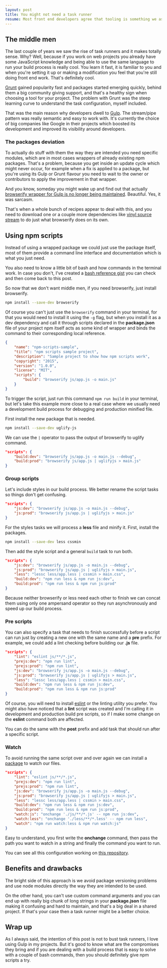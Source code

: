 ```yaml
---
layout: post
title: You might not need a task runner
resume: Most front end developers agree that tooling is something we as a community need to figure out this year. The fatigue around the deciding and learning technologies to build big, and not so big, projects was a trend last year, so maybe it's time to slowly minimize dependencies and delete some middle men.
---
```


## The middle men

The last couple of years we saw the rise of task runners and it makes totally sense. Why? Well, because if you work on web projects you already have some JavaScript knowledge and being able to use the same language to run your build process is really cool. You learn it fast, it is familiar to you and when you're setting it up or making a modification you feel that you're still doing front end work. That's definitely cool.

<a href="https://gruntjs.com" target="_blank">Grunt</a> gained popularity fast and packages started emerging quickly, behind them a big community giving support, and that's a healthy sign when choosing a tool for your project. The problem with Grunt was the steep learning curve to understand the task configuration, myself included.

That was the main reason why developers dwell to <a href="https://gulpjs.com" target="_blank">Gulp</a>. The stream/pipe pattern was really semantic and easy to work with. It's currently the choice of big companies like Google in their projects which boosted its development and improved its visibility around developers.


### The packages deviation

To actually do stuff with them the way they are intended you need specific modules, which are in most cases wrappers of already existing npm packages. That's a problem, because you get inside an update cycle which might never occur, for example when a fix is applied to a package, but you're using its Gulp or Grunt flavour you need to wait to the owner or contributors to apply the improvement in that wrapper.

And you know, someday you might wake up and find out that actually <a href="https://www.npmjs.com/package/gulp-browserify" target="_blank">browserify wrapper for Gulp is no longer being maintained</a>. Beautiful. Yes, it was sarcasm.

That's when a whole bunch of recipes appear to deal with this, and you need to download one or a couple more dependencies like <a href="https://www.npmjs.com/package/vinyl-source-stream" target="_blank">vinyl source stream</a> to do just what browserify does on its own.


## Using npm scripts

Instead of using a wrapped package we could just use the package itself, most of them provide a command line interface and documentation which is what you just need.

You also need to know a little bit of bash and how commands in the terminal work. In case you don't, I've created a <a href="https://gist.github.com/jeremenichelli/489973c73a00437a188c" target="_blank">bash&nbsp;reference&nbsp;gist</a> you can check and then come back to this post.

So now that we don't want middle men, if you need browserify, just install browserify.

```sh
npm install --save-dev browserify
```

Of course you can't just use the `browserify` command in your terminal, for that you would need to install it using the `-g` flag, but when you install it as a dev dependency and call it through scripts declared in the **package.json** file of your project npm itself acts as some kind of wrapper and binds the command to their corresponding local reference.

```json
{
    "name": "npm-scripts-sample",
    "title": "npm scripts sample project",
    "description": "Sample project to show how npm scripts work",
    "copyright": "2015",
    "version": "1.0.0",
    "license": "MIT",
    "scripts": {
        "build": "browserify js/app.js -o main.js"
    }
}
```

To trigger the script, just run this command `npm run build` in your terminal, but let's take this example more close to a real case where we usually need a development build process for debugging and production minified file.

First install the new package that is needed.

```sh
npm install --save-dev uglify-js
```

We can use the `|` operator to pass the output of browserify to uglify command.

```json
"scripts": {
    "build:dev": "browserify js/app.js -o main.js --debug",
    "build:prod": "browserify js/app.js | uglifyjs > main.js"
}
```

### Group scripts

Let's include styles in our build process. We better rename the script tasks so things don't get confusing.

```json
"scripts": {
    "js:dev": "browserify js/app.js -o main.js --debug",
    "js:prod": "browserify js/app.js | uglifyjs > main.js"
}
```

For the styles tasks we will process a **less** file and minify it. First, install the packages.

```sh
npm install --save-dev less cssmin
```

Then add the style script and a general `build` task to run both.

```json
"scripts": {
    "js:dev": "browserify js/app.js -o main.js --debug",
    "js:prod": "browserify js/app.js | uglifyjs > main.js",
    "less": "lessc less/app.less | cssmin > main.css",
    "build:dev": "npm run less & npm run js:dev",
    "build:prod": "npm run less & npm run js:prod"
}
```

Because neither browserify or less need each other to finish we can concat them using only one ampersand operator so they run asynchronously and speed up our build process.


### Pre scripts

You can also specify a task that needs to finish successfully before a script can run just by creating a new one with the same name and a **pre** prefix. For example, we could add a lint checking before building our **.js** file.

```json
"scripts": {
    "lint": "eslint js/**/*.js",
    "prejs:dev": "npm run lint",
    "prejs:prod": "npm run lint",
    "js:dev": "browserify js/app.js -o main.js --debug",
    "js:prod": "browserify js/app.js | uglifyjs > main.js",
    "less": "lessc less/app.less | cssmin > main.css",
    "build:dev": "npm run less & npm run js:dev",
    "build:prod": "npm run less & npm run js:prod"
}
```

Of course, you will need to install <a href="https://eslint.org/" target="_blank">eslint</a> or the linting utility you prefer. You might also have noticed that a **lint** script was created and I'm calling it in development and production build pre scripts, so if I make some change on the **eslint** command both are affected.

You can do the same with the **post** prefix and add task that should run after a specific script.

### Watch

To avoid running the same script over and over again we can install a <a href="https://www.npmjs.com/package/onchange" target="_blank">package</a> to watch our files.

```json
"scripts": {
    "lint": "eslint js/**/*.js",
    "prejs:dev": "npm run lint",
    "prejs:prod": "npm run lint",
    "js:dev": "browserify js/app.js -o main.js --debug",
    "js:prod": "browserify js/app.js | uglifyjs > main.js",
    "less": "lessc less/app.less | cssmin > main.css",
    "build:dev": "npm run less & npm run js:dev",
    "build:prod": "npm run less & npm run js:prod",
    "watch:js": "onchange './js/**/*.js' -- npm run js:dev",
    "watch:less": "onchange './less/**/*.less' -- npm run less",
    "watch": "npm run watch:less & npm run watch:js"
}
```

Easy to understand, you first write the **onchange** command, then pass the path you want to watch in a string and finally the command you want to run.

You can see all this configuration working on <a href="https://github.com/jeremenichelli/npm-scripts-sample" target="_blank">this repository</a>.

## Benefits and drawbacks

The bright side of this approach is we avoid package versioning problems and use node modules directly the way they are intended to be used.

On the other hand, you can't use custom command arguments and you can end up with really big chunk of long strings in your **package.json** file making it confusing and hard to maintain, and that's a big deal in a shared project. If that's your case then a task runner might be a better choice.

## Wrap up

As I always said, the intention of this post is not to bust task runners, I love using Gulp in my projects. But it's good to know what are the compromises they bring and if you are dealing with a build process that is easy to solve with a couple of bash commands, then you should definitely give npm scripts a try.




